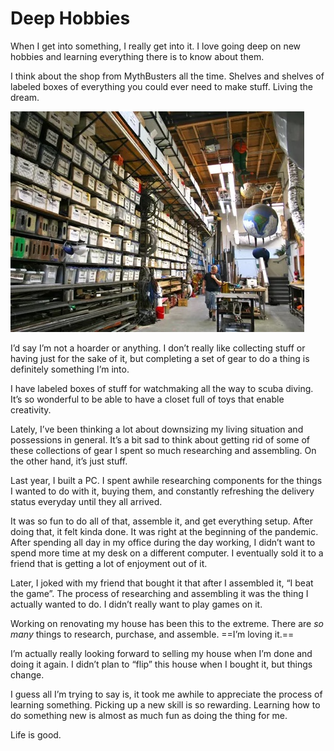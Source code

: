 # Deep Hobbies

When I get into something, I really get into it. I love going deep on new hobbies and learning everything there is to know about them.

I think about the shop from MythBusters all the time. Shelves and shelves of labeled boxes of everything you could ever need to make stuff. Living the dream.

![M5 Industries](m5.jpg)

I’d say I’m not a hoarder or anything. I don’t really like collecting stuff or having just for the sake of it, but completing a set of gear to do a thing is definitely something I’m into.

I have labeled boxes of stuff for watchmaking all the way to scuba diving. It’s so wonderful to be able to have a closet full of toys that enable creativity.

Lately, I’ve been thinking a lot about downsizing my living situation and possessions in general. It’s a bit sad to think about getting rid of some of these collections of gear I spent so much researching and assembling. On the other hand, it’s just stuff.

Last year, I built a PC. I spent awhile researching components for the things I wanted to do with it, buying them, and constantly refreshing the delivery status everyday until they all arrived.

It was so fun to do all of that, assemble it, and get everything setup. After doing that, it felt kinda done. It was right at the beginning of the pandemic. After spending all day in my office during the day working, I didn’t want to spend more time at my desk on a different computer. I eventually sold it to a friend that is getting a lot of enjoyment out of it.

Later, I joked with my friend that bought it that after I assembled it, “I beat the game”. The process of researching and assembling it was the thing I actually wanted to do. I didn’t really want to play games on it.

Working on renovating my house has been this to the extreme. There are *so many* things to research, purchase, and assemble. ==I’m loving it.==

I’m actually really looking forward to selling my house when I’m done and doing it again. I didn’t plan to “flip” this house when I bought it, but things change.

I guess all I’m trying to say is, it took me awhile to appreciate the process of learning something. Picking up a new skill is so rewarding. Learning how to do something new is almost as much fun as doing the thing for me.

Life is good.

